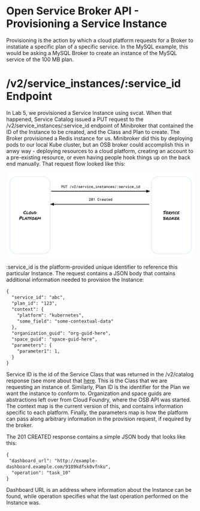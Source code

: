 # Open Service Broker API - Provisioning a Service Instance

Provisioning is the action by which a cloud platform requests for a Broker to instatiate
a specific plan of a specific service. In the MySQL example, this would be asking a MySQL
Broker to create an instance of the MySQL service of the 100 MB plan. 

# /v2/service_instances/:service_id Endpoint

In Lab 5, we provisioned a Service Instance using svcat. When that happened, Service Catalog
issued a PUT request to the /v2/service_instances/:service_id endpoint of Minibroker that
contained the ID of the Instance to be created, and the Class and Plan to create. The Broker
provisioned a Redis instance for us. Minibroker did this by deploying pods to our local Kube
cluster, but an OSB broker could accomplish this in anwy way - deploying resources to a cloud platform,
creating an account to a pre-existing resource, or even having people hook things up on the back end
manually. That request flow looked like this:

![/v2/service_instances/:service_id](../images/provision_request.png)

:service_id is the platform-provided unique identifier to reference this particular Instance.
The request contains a JSON body that contains additional information needed 
to provision the Instance:

```
{
  "service_id": "abc",
  "plan_id": "123",
  "context": {
    "platform": "kubernetes",
    "some_field": "some-contextual-data"
  },
  "organization_guid": "org-guid-here",
  "space_guid": "space-guid-here",
  "parameters": {
    "parameter1": 1,
  }
}
```

Service ID is the id of the Service Class that was returned in the /v2/catalog response (see more
about that [here](../Lab4/osbapi.md). This is the Class that we are requesting an instance of. Similarly,
Plan ID is the identifier for the Plan we want the instance to conform to. Organization and space guids are
abstractions left over from Cloud Foundry, where the OSB API was started. The context map is the current
version of this, and contains information specific to each platform. Finally, the parameters map is how the
platform can pass along arbitrary information in the provision request, if required by the broker.

The 201 CREATED response contains a simple JSON body that looks like this:
```
{
 "dashboard_url": "http://example-dashboard.example.com/9189kdfsk0vfnku",
  "operation": "task_10"
}
```

Dashboard URL is an address where information about the Instance can be found, while
operation specifies what the last operation performed on the Instance was.
